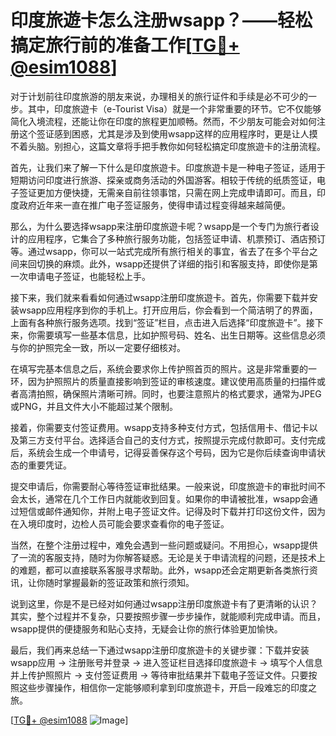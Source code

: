 # 印度旅遊卡怎么注册wsapp？——轻松搞定旅行前的准备工作[[TG💪+ @esim1088](https://t.me/s/esim1088)]

对于计划前往印度旅游的朋友来说，办理相关的旅行证件和手续是必不可少的一步。其中，印度旅遊卡（e-Tourist Visa）就是一个非常重要的环节。它不仅能够简化入境流程，还能让你在印度的旅程更加顺畅。然而，不少朋友可能会对如何注册这个签证感到困惑，尤其是涉及到使用wsapp这样的应用程序时，更是让人摸不着头脑。别担心，这篇文章将手把手教你如何轻松搞定印度旅遊卡的注册流程。

首先，让我们来了解一下什么是印度旅遊卡。印度旅遊卡是一种电子签证，适用于短期访问印度进行旅游、探亲或商务活动的外国游客。相较于传统的纸质签证，电子签证更加方便快捷，无需亲自前往领事馆，只需在网上完成申请即可。而且，印度政府近年来一直在推广电子签证服务，使得申请过程变得越来越简便。

那么，为什么要选择wsapp来注册印度旅遊卡呢？wsapp是一个专门为旅行者设计的应用程序，它集合了多种旅行服务功能，包括签证申请、机票预订、酒店预订等。通过wsapp，你可以一站式完成所有旅行相关的事宜，省去了在多个平台之间来回切换的麻烦。此外，wsapp还提供了详细的指引和客服支持，即使你是第一次申请电子签证，也能轻松上手。

接下来，我们就来看看如何通过wsapp注册印度旅遊卡。首先，你需要下载并安装wsapp应用程序到你的手机上。打开应用后，你会看到一个简洁明了的界面，上面有各种旅行服务选项。找到“签证”栏目，点击进入后选择“印度旅遊卡”。接下来，你需要填写一些基本信息，比如护照号码、姓名、出生日期等。这些信息必须与你的护照完全一致，所以一定要仔细核对。

在填写完基本信息之后，系统会要求你上传护照首页的照片。这是非常重要的一环，因为护照照片的质量直接影响到签证的审核速度。建议使用高质量的扫描件或者高清拍照，确保照片清晰可辨。同时，也要注意照片的格式要求，通常为JPEG或PNG，并且文件大小不能超过某个限制。

接着，你需要支付签证费用。wsapp支持多种支付方式，包括信用卡、借记卡以及第三方支付平台。选择适合自己的支付方式，按照提示完成付款即可。支付完成后，系统会生成一个申请号，记得妥善保存这个号码，因为它是你后续查询申请状态的重要凭证。

提交申请后，你需要耐心等待签证审批结果。一般来说，印度旅遊卡的审批时间不会太长，通常在几个工作日内就能收到回复。如果你的申请被批准，wsapp会通过短信或邮件通知你，并附上电子签证文件。记得及时下载并打印这份文件，因为在入境印度时，边检人员可能会要求查看你的电子签证。

当然，在整个注册过程中，难免会遇到一些问题或疑问。不用担心，wsapp提供了一流的客服支持，随时为你解答疑惑。无论是关于申请流程的问题，还是技术上的难题，都可以直接联系客服寻求帮助。此外，wsapp还会定期更新各类旅行资讯，让你随时掌握最新的签证政策和旅行须知。

说到这里，你是不是已经对如何通过wsapp注册印度旅遊卡有了更清晰的认识？其实，整个过程并不复杂，只要按照步骤一步步操作，就能顺利完成申请。而且，wsapp提供的便捷服务和贴心支持，无疑会让你的旅行体验更加愉快。

最后，我们再来总结一下通过wsapp注册印度旅遊卡的关键步骤：下载并安装wsapp应用 → 注册账号并登录 → 进入签证栏目选择印度旅遊卡 → 填写个人信息并上传护照照片 → 支付签证费用 → 等待审批结果并下载电子签证文件。只要按照这些步骤操作，相信你一定能够顺利拿到印度旅遊卡，开启一段难忘的印度之旅。

[[TG💪+ @esim1088](https://t.me/s/esim1088) ![Image](https://i.postimg.cc/4NQfJmqS/Snipaste-2025-05-13-00-14-12.png)]